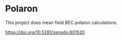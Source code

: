 # Polaron
This project does mean field BEC polaron calculations.

https://doi.org/10.5281/zenodo.801520


